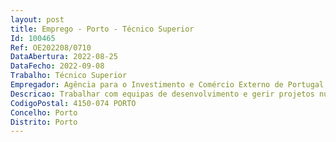 ```yaml
--- 
layout: post
title: Emprego - Porto - Técnico Superior
Id: 100465
Ref: OE202208/0710
DataAbertura: 2022-08-25
DataFecho: 2022-09-08
Trabalho: Técnico Superior
Empregador: Agência para o Investimento e Comércio Externo de Portugal, E.P.E.
Descricao: Trabalhar com equipas de desenvolvimento e gerir projetos num processo de transformação digital Trabalhar com as partes interessadas em toda a organização para identificar oportunidades de aproveitamento de dados da empresa para impulsionar soluções de negócios Captar insights e idealizar soluções Fazer planeamento e gestão de tarefas Garantir prazos de entrega Gerir e fazer respeitar os orçamentos aprovados Dar apoio no desenvolvimento e gestão de bases de dados e aplicações Garantir a criação de configurações de segurança e proteção de dados Garantir a elaboração da documentação técnica Garantir a qualidade das fases de entrega de funcionalidades tecnológicas, desde o desenho da interface, funcionamento das aplicações e integração com outros componentes tecnológicos e base de dados Controlar projetos com ferramentas de gestão de desenvolvimento Agile  Scrum, Confluence e JIRA.
CodigoPostal: 4150-074 PORTO
Concelho: Porto
Distrito: Porto
--- 
```

